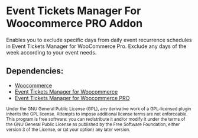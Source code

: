 # Event Tickets Manager For Woocommerce PRO Addon

Enables you to exclude specific days from daily event recurrence schedules in Event Tickets Manager for WooCommerce Pro. Exclude any days of the week according to your event needs.

## Dependencies:
- [Woocommerce](https://wordpress.org/plugins/woocommerce/)
- [Event Tickets Manager for Woocommerce](https://wordpress.org/plugins/event-tickets-manager-for-woocommerce/)
- [Event Tickets Manager for Woocommerce PRO](https://wpswings.com/product/event-tickets-manager-for-woocommerce-pro/)

<sub>Under the GNU General Public License (GPL), any derivative work of a GPL-licensed plugin inherits the GPL license. Attempts to impose additional license terms are not enforceable. This program is free software: you can redistribute it and/or modify it under the terms of the GNU General Public License as published by the Free Software Foundation, either version 3 of the License, or (at your option) any later version.</sup>